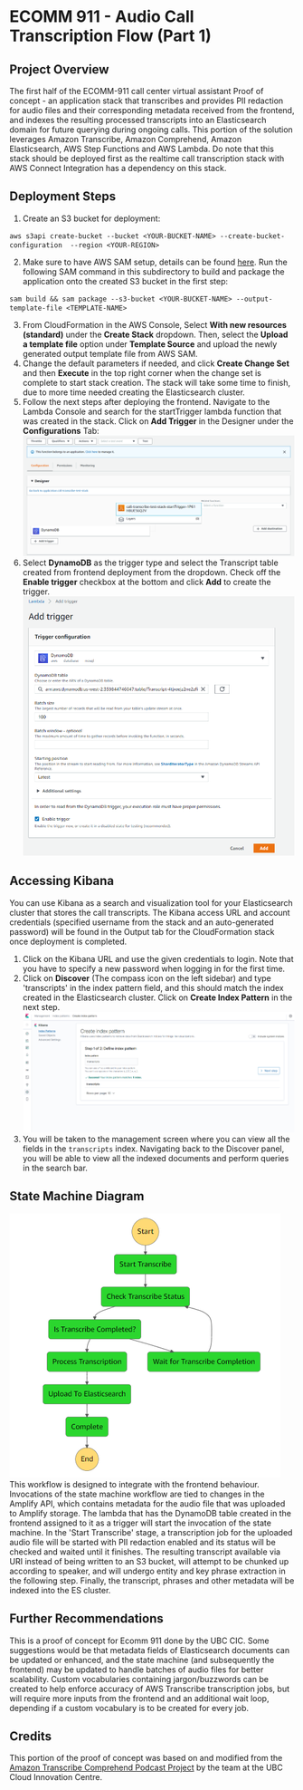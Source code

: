 # ECOMM 911 - Audio Call Transcription Flow (Part 1)

## Project Overview

The first half of the ECOMM-911 call center virtual assistant Proof of concept - an application stack that transcribes and provides PII redaction for audio files and their corresponding metadata received from the frontend, and indexes the resulting processed transcripts into an Elasticsearch domain for future querying during ongoing calls. This portion of the solution leverages Amazon Transcribe, Amazon Comprehend, Amazon Elasticsearch, AWS Step Functions and AWS Lambda. Do note that this stack should be deployed first as the realtime call transcription stack with AWS Connect Integration has a dependency on this stack.

## Deployment Steps

1) Create an S3 bucket for deployment:
```
aws s3api create-bucket --bucket <YOUR-BUCKET-NAME> --create-bucket-configuration  --region <YOUR-REGION>
```
2) Make sure to have AWS SAM setup, details can be found [here](https://docs.aws.amazon.com/serverless-application-model/latest/developerguide/serverless-sam-cli-install.html). Run the following SAM command in this subdirectory to build and package the application onto the created S3 bucket in the first step:
```
sam build && sam package --s3-bucket <YOUR-BUCKET-NAME> --output-template-file <TEMPLATE-NAME>
```
3) From CloudFormation in the AWS Console, Select **With new resources (standard)** under the **Create Stack** dropdown. Then, select the **Upload a template file** option under **Template Source** and upload the newly generated output template file from AWS SAM.
4) Change the default parameters if needed, and click **Create Change Set** and then **Execute** in the top right corner when the change set is complete to start stack creation. The stack will take some time to finish, due to more time needed creating the Elasticsearch cluster.
5) Follow the next steps after deploying the frontend. Navigate to the Lambda Console and search for the startTrigger lambda function that was created in the stack. Click on **Add Trigger** in the Designer under the **Configurations** Tab:
![alt text](../images/enable-dynamodb-trigger.png)
6) Select **DynamoDB** as the trigger type and select the Transcript table created from frontend deployment from the dropdown. Check off the **Enable trigger** checkbox at the bottom and click **Add** to create the trigger.
![alt text](../images/add-trigger.png)

## Accessing Kibana

You can use Kibana as a search and visualization tool for your Elasticsearch cluster that stores the call transcripts. The Kibana access URL and account credentials (specified username from the stack and an auto-generated password) will be found in the Output tab for the CloudFormation stack once deployment is completed.

1) Click on the Kibana URL and use the given credentials to login. Note that you have to specify a new password when logging in for the first time.
2) Click on **Discover** (The compass icon on the left sidebar) and type 'transcripts' in the index pattern field, and this should match the index created in the Elasticsearch cluster. Click on **Create Index Pattern** in the next step.
![alt text](../images/kibana-create-index-pattern.png)
3) You will be taken to the management screen where you can view all the fields in the ```transcripts``` index. Navigating back to the Discover panel, you will be able to view all the indexed documents and perform queries in the search bar.

## State Machine Diagram
![alt text](../images/state-machine.png)
This workflow is designed to integrate with the frontend behaviour. Invocations of the state machine workflow are tied to changes in the Amplify API, which contains metadata for the audio file that was uploaded to Amplify storage. The lambda that has the DynamoDB table created in the frontend assigned to it as a trigger will start the invocation of the state machine. In the 'Start Transcribe' stage, a transcription job for the uploaded audio file will be started with PII redaction enabled and its status will be checked and waited until it finishes. The resulting transcript available via URI instead of being written to an S3 bucket, will attempt to be chunked up according to speaker, and will undergo entity and key phrase extraction in the following step. Finally, the transcript, phrases and other metadata will be indexed into the ES cluster.


## Further Recommendations

This is a proof of concept for Ecomm 911 done by the UBC CIC. Some suggestions would be that metadata fields of Elasticsearch documents can be updated or enhanced, and the state machine (and subsequently the frontend) may be updated to handle batches of audio files for better scalability. Custom vocabularies containing jargon/buzzwords can be created to help enforce accuracy of AWS Transcribe transcription jobs, but will require more inputs from the frontend and an additional wait loop, depending if a custom vocabulary is to be created for every job.

## Credits

This portion of the proof of concept was based on and modified from the [Amazon Transcribe Comprehend Podcast Project](https://github.com/aws-samples/amazon-transcribe-comprehend-podcast) by the team at the UBC Cloud Innovation Centre.